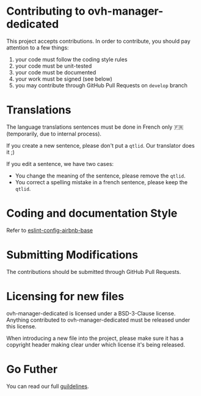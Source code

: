 # Contributing to ovh-manager-dedicated

This project accepts contributions. In order to contribute, you should
pay attention to a few things:

1. your code must follow the coding style rules
2. your code must be unit-tested
3. your code must be documented
4. your work must be signed (see below)
5. you may contribute through GitHub Pull Requests on `develop` branch

# Translations

The language translations sentences must be done in French only :fr: (temporarily, due to internal process).

If you create a new sentence, please don't put a `qtlid`. Our translator does it ;)

If you edit a sentence, we have two cases:

* You change the meaning of the sentence, please remove the `qtlid`.
* You correct a spelling mistake in a french sentence, please keep the `qtlid`.

# Coding and documentation Style

Refer to [eslint-config-airbnb-base](https://github.com/airbnb/javascript/tree/master/packages/eslint-config-airbnb-base)

# Submitting Modifications

The contributions should be submitted through GitHub Pull Requests.

# Licensing for new files

ovh-manager-dedicated is licensed under a BSD-3-Clause license. Anything
contributed to ovh-manager-dedicated must be released under this license.

When introducing a new file into the project, please make sure it has a
copyright header making clear under which license it's being released.

# Go Futher
You can read our full [guildelines](https://github.com/ovh-ux/ovh-ux-guidelines).

